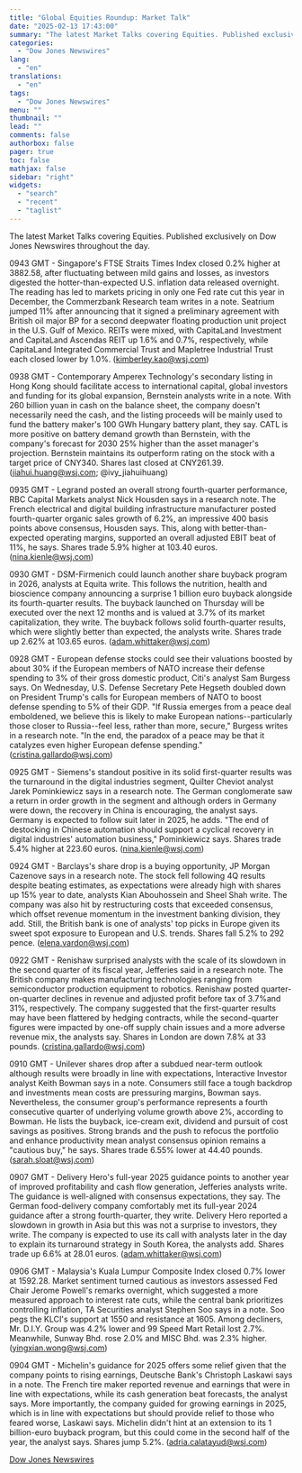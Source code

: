 ```yaml
---
title: "Global Equities Roundup: Market Talk"
date: "2025-02-13 17:43:00"
summary: "The latest Market Talks covering Equities. Published exclusively on Dow Jones Newswires throughout the day.0943 GMT - Singapore's FTSE Straits Times Index closed 0.2% higher at 3882.58, after fluctuating between mild gains and losses, as investors digested the hotter-than-expected U.S. inflation data released overnight. The reading has led to markets..."
categories:
  - "Dow Jones Newswires"
lang:
  - "en"
translations:
  - "en"
tags:
  - "Dow Jones Newswires"
menu: ""
thumbnail: ""
lead: ""
comments: false
authorbox: false
pager: true
toc: false
mathjax: false
sidebar: "right"
widgets:
  - "search"
  - "recent"
  - "taglist"
---
```


The latest Market Talks covering Equities. Published exclusively on Dow Jones Newswires throughout the day.

0943 GMT - Singapore's FTSE Straits Times Index closed 0.2% higher at 3882.58, after fluctuating between mild gains and losses, as investors digested the hotter-than-expected U.S. inflation data released overnight. The reading has led to markets pricing in only one Fed rate cut this year in December, the Commerzbank Research team writes in a note. Seatrium jumped 11% after announcing that it signed a preliminary agreement with British oil major BP for a second deepwater floating production unit project in the U.S. Gulf of Mexico. REITs were mixed, with CapitaLand Investment and CapitaLand Ascendas REIT up 1.6% and 0.7%, respectively, while CapitaLand Integrated Commercial Trust and Mapletree Industrial Trust each closed lower by 1.0%. (kimberley.kao@wsj.com)

0938 GMT - Contemporary Amperex Technology's secondary listing in Hong Kong should facilitate access to international capital, global investors and funding for its global expansion, Bernstein analysts write in a note. With 260 billion yuan in cash on the balance sheet, the company doesn't necessarily need the cash, and the listing proceeds will be mainly used to fund the battery maker's 100 GWh Hungary battery plant, they say. CATL is more positive on battery demand growth than Bernstein, with the company's forecast for 2030 25% higher than the asset manager's projection. Bernstein maintains its outperform rating on the stock with a target price of CNY340. Shares last closed at CNY261.39. (jiahui.huang@wsj.com; @ivy\_jiahuihuang)

0935 GMT - Legrand posted an overall strong fourth-quarter performance, RBC Capital Markets analyst Nick Housden says in a research note. The French electrical and digital building infrastructure manufacturer posted fourth-quarter organic sales growth of 6.2%, an impressive 400 basis points above consensus, Housden says. This, along with better-than-expected operating margins, supported an overall adjusted EBIT beat of 11%, he says. Shares trade 5.9% higher at 103.40 euros. (nina.kienle@wsj.com)

0930 GMT - DSM-Firmenich could launch another share buyback program in 2026, analysts at Equita write. This follows the nutrition, health and bioscience company announcing a surprise 1 billion euro buyback alongside its fourth-quarter results. The buyback launched on Thursday will be executed over the next 12 months and is valued at 3.7% of its market capitalization, they write. The buyback follows solid fourth-quarter results, which were slightly better than expected, the analysts write. Shares trade up 2.62% at 103.65 euros. (adam.whittaker@wsj.com)

0928 GMT - European defense stocks could see their valuations boosted by about 30% if the European members of NATO increase their defense spending to 3% of their gross domestic product, Citi's analyst Sam Burgess says. On Wednesday, U.S. Defense Secretary Pete Hegseth doubled down on President Trump's calls for European members of NATO to boost defense spending to 5% of their GDP. "If Russia emerges from a peace deal emboldened, we believe this is likely to make European nations--particularly those closer to Russia--feel less, rather than more, secure," Burgess writes in a research note. "In the end, the paradox of a peace may be that it catalyzes even higher European defense spending." (cristina.gallardo@wsj.com)

0925 GMT - Siemens's standout positive in its solid first-quarter results was the turnaround in the digital industries segment, Quilter Cheviot analyst Jarek Pominkiewicz says in a research note. The German conglomerate saw a return in order growth in the segment and although orders in Germany were down, the recovery in China is encouraging, the analyst says. Germany is expected to follow suit later in 2025, he adds. "The end of destocking in Chinese automation should support a cyclical recovery in digital industries' automation business," Pominkiewicz says. Shares trade 5.4% higher at 223.60 euros. (nina.kienle@wsj.com)

0924 GMT - Barclays's share drop is a buying opportunity, JP Morgan Cazenove says in a research note. The stock fell following 4Q results despite beating estimates, as expectations were already high with shares up 15% year to date, analysts Kian Abouhossein and Sheel Shah write. The company was also hit by restructuring costs that exceeded consensus, which offset revenue momentum in the investment banking division, they add. Still, the British bank is one of analysts' top picks in Europe given its sweet spot exposure to European and U.S. trends. Shares fall 5.2% to 292 pence. (elena.vardon@wsj.com)

0922 GMT - Renishaw surprised analysts with the scale of its slowdown in the second quarter of its fiscal year, Jefferies said in a research note. The British company makes manufacturing technologies ranging from semiconductor production equipment to robotics. Renishaw posted quarter-on-quarter declines in revenue and adjusted profit before tax of 3.7%and 31%, respectively. The company suggested that the first-quarter results may have been flattered by hedging contracts, while the second-quarter figures were impacted by one-off supply chain issues and a more adverse revenue mix, the analysts say. Shares in London are down 7.8% at 33 pounds. (cristina.gallardo@wsj.com)

0910 GMT - Unilever shares drop after a subdued near-term outlook although results were broadly in line with expectations, Interactive Investor analyst Keith Bowman says in a note. Consumers still face a tough backdrop and investments mean costs are pressuring margins, Bowman says. Nevertheless, the consumer group's performance represents a fourth consecutive quarter of underlying volume growth above 2%, according to Bowman. He lists the buyback, ice-cream exit, dividend and pursuit of cost savings as positives. Strong brands and the push to refocus the portfolio and enhance productivity mean analyst consensus opinion remains a "cautious buy," he says. Shares trade 6.55% lower at 44.40 pounds. (sarah.sloat@wsj.com)

0907 GMT - Delivery Hero's full-year 2025 guidance points to another year of improved profitability and cash flow generation, Jefferies analysts write. The guidance is well-aligned with consensus expectations, they say. The German food-delivery company comfortably met its full-year 2024 guidance after a strong fourth-quarter, they write. Delivery Hero reported a slowdown in growth in Asia but this was not a surprise to investors, they write. The company is expected to use its call with analysts later in the day to explain its turnaround strategy in South Korea, the analysts add. Shares trade up 6.6% at 28.01 euros. (adam.whittaker@wsj.com)

0906 GMT - Malaysia's Kuala Lumpur Composite Index closed 0.7% lower at 1592.28. Market sentiment turned cautious as investors assessed Fed Chair Jerome Powell's remarks overnight, which suggested a more measured approach to interest rate cuts, while the central bank prioritizes controlling inflation, TA Securities analyst Stephen Soo says in a note. Soo pegs the KLCI's support at 1550 and resistance at 1605. Among decliners, Mr. D.I.Y. Group was 4.2% lower and 99 Speed Mart Retail lost 2.7%. Meanwhile, Sunway Bhd. rose 2.0% and MISC Bhd. was 2.3% higher. (yingxian.wong@wsj.com)

0904 GMT - Michelin's guidance for 2025 offers some relief given that the company points to rising earnings, Deutsche Bank's Christoph Laskawi says in a note. The French tire maker reported revenue and earnings that were in line with expectations, while its cash generation beat forecasts, the analyst says. More importantly, the company guided for growing earnings in 2025, which is in line with expectations but should provide relief to those who feared worse, Laskawi says. Michelin didn't hint at an extension to its 1 billion-euro buyback program, but this could come in the second half of the year, the analyst says. Shares jump 5.2%. (adria.calatayud@wsj.com)

[Dow Jones Newswires](https://www.tradingview.com/news/DJN_DN20250213004747:0/)
